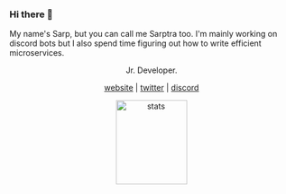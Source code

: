 ### Hi there 👋
My name's Sarp, but you can call me Sarptra too. 
I'm mainly working on discord bots but I also spend time figuring out how to write efficient microservices.

<p align="center">Jr. Developer.</p>
<p align="center">
  <a href="sarptra.com" target="_blank">website</a>
  |
  <a href="https://twitter.com/Sarptra_Dev" target="_blank">twitter</a>
  |
  <a href="https://discord.gg/AW5V9Um" target="_blank">discord</a>
</p>

<p align="center">
  <img src="https://github-readme-stats.vercel.app/api?username=sarptra&count_private=true&show_icons=true&theme=vue-dark&hide_border=true" width="50%" height="150px" alt="stats" />
</p>
